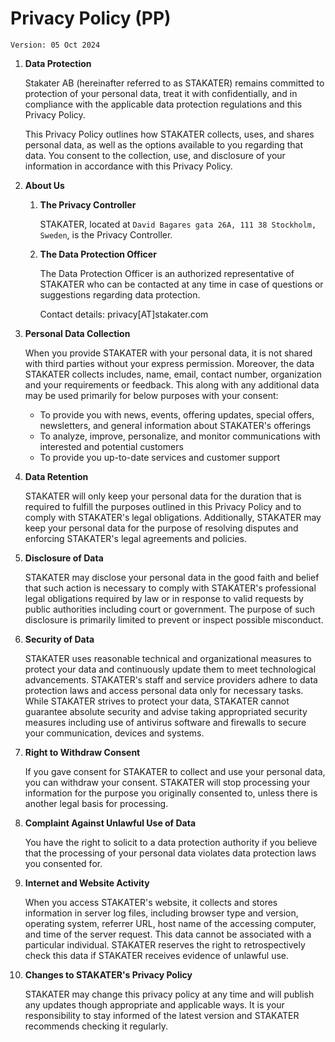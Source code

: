 # Privacy Policy (PP)

`Version: 05 Oct 2024`

1. **Data Protection**

    Stakater AB (hereinafter referred to as STAKATER) remains committed to protection of your personal data, treat it with confidentially, and in compliance with the applicable data protection regulations and this Privacy Policy.

    This Privacy Policy outlines how STAKATER collects, uses, and shares personal data, as well as the options available to you regarding that data. You consent to the collection, use, and disclosure of your information in accordance with this Privacy Policy.

1. **About Us**

    1. **The Privacy Controller**

        STAKATER, located at `David Bagares gata 26A, 111 38 Stockholm, Sweden`, is the Privacy Controller.

    1. **The Data Protection Officer**

        The Data Protection Officer is an authorized representative of STAKATER who can be contacted at any time in case of questions or suggestions regarding data protection.

        Contact details: privacy[AT]stakater.com

1. **Personal Data Collection**

    When you provide STAKATER with your personal data, it is not shared with third parties without your express permission. Moreover, the data STAKATER collects includes, name, email, contact number, organization and your requirements or feedback. This along with any additional data may be used primarily for below purposes with your consent:

    - To provide you with news, events, offering updates, special offers, newsletters, and general information about STAKATER's offerings
    - To analyze, improve, personalize, and monitor communications with interested and potential customers
    - To provide you up-to-date services and customer support

1. **Data Retention**

    STAKATER will only keep your personal data for the duration that is required to fulfill the purposes outlined in this Privacy Policy and to comply with STAKATER's legal obligations. Additionally, STAKATER may keep your personal data for the purpose of resolving disputes and enforcing STAKATER's legal agreements and policies.

1. **Disclosure of Data**

    STAKATER may disclose your personal data in the good faith and belief that such action is necessary to comply with STAKATER's professional legal obligations required by law or in response to valid requests by public authorities including court or government. The purpose of such disclosure is primarily limited to prevent or inspect possible misconduct.

1. **Security of Data**

    STAKATER uses reasonable technical and organizational measures to protect your data and continuously update them to meet technological advancements. STAKATER's staff and service providers adhere to data protection laws and access personal data only for necessary tasks. While STAKATER strives to protect your data, STAKATER cannot guarantee absolute security and advise taking appropriated security measures including use of antivirus software and firewalls to secure your communication, devices and systems.

1. **Right to Withdraw Consent**

    If you gave consent for STAKATER to collect and use your personal data, you can withdraw your consent. STAKATER will stop processing your information for the purpose you originally consented to, unless there is another legal basis for processing.

1. **Complaint Against Unlawful Use of Data**

    You have the right to solicit to a data protection authority if you believe that the processing of your personal data violates data protection laws you consented for.

1. **Internet and Website Activity**

    When you access STAKATER's website, it collects and stores information in server log files, including browser type and version, operating system, referrer URL, host name of the accessing computer, and time of the server request. This data cannot be associated with a particular individual. STAKATER reserves the right to retrospectively check this data if STAKATER receives evidence of unlawful use.

1. **Changes to STAKATER's Privacy Policy**

    STAKATER may change this privacy policy at any time and will publish any updates though appropriate and applicable ways. It is your responsibility to stay informed of the latest version and STAKATER recommends checking it regularly.
